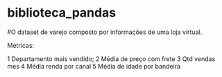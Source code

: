 # biblioteca_pandas

#O dataset de varejo composto por informações de uma loja virtual.

Métricas:

1 Departamento mais vendido;
2 Média de preço com frete
3 Qtd vendas mes
4 Média renda por canal
5 Média de idade por bandeira
